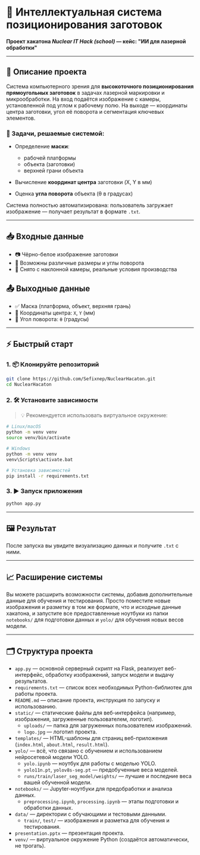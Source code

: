 # 🧠 Интеллектуальная система позиционирования заготовок

**Проект хакатона *Nuclear IT Hack (school)* — кейс: "ИИ для лазерной обработки"**

---

## 🚀 Описание проекта

Система компьютерного зрения для **высокоточного позиционирования прямоугольных заготовок** в задачах лазерной маркировки и микрообработки.
На вход подаётся изображение с камеры, установленной под углом к рабочему полю. На выходе — координаты центра заготовки, угол её поворота и сегментация ключевых элементов.

### 🧩 Задачи, решаемые системой:

* Определение **маски**:

  * рабочей платформы
  * объекта (заготовки)
  * верхней грани объекта
* Вычисление **координат центра** заготовки (X, Y в мм)
* Оценка **угла поворота** объекта (θ в градусах)

Система полностью автоматизирована: пользователь загружает изображение — получает результат в формате `.txt`.

---

## 📥 Входные данные

* 📷 Чёрно-белое изображение заготовки
* 🔄 Возможны различные размеры и углы поворота
* 📐 Снято с наклонной камеры, реальные условия производства

## 📤 Выходные данные

* ✅ Маска (платформа, объект, верхняя грань)
* 📍 Координаты центра: `X`, `Y` (мм)
* 🔁 Угол поворота: `θ` (градусы)

---

## ⚡ Быстрый старт

### 1. 📦 Клонируйте репозиторий

```bash
git clone https://github.com/Sefixnep/NuclearHacaton.git
cd NuclearHacaton
```

### 2. 🛠 Установите зависимости

> 💡 Рекомендуется использовать виртуальное окружение:

```bash
# Linux/macOS
python -m venv venv
source venv/bin/activate

# Windows
python -m venv venv
venv\Scripts\activate.bat

# Установка зависимостей
pip install -r requirements.txt
```

### 3. ▶ Запуск приложения

```bash
python app.py
```

---

## 🖼 Результат

После запуска вы увидите визуализацию данных и получите `.txt` с ними.

---

## 📈 Расширение системы

Вы можете расширить возможности системы, добавив дополнительные данные для обучения и тестирования. Просто поместите новые изображения и разметку в том же формате, что и исходные данные хакатона, и запустите все предоставленные ноутбуки из папки `notebooks/` для подготовки данных и `yolo/` для обучения новых весов модели.

---

## 🗂 Структура проекта

- `app.py` — основной серверный скрипт на Flask, реализует веб-интерфейс, обработку изображений, запуск модели и выдачу результатов.
- `requirements.txt` — список всех необходимых Python-библиотек для работы проекта.
- `README.md` — описание проекта, инструкция по запуску и использованию.
- `static/` — статические файлы для веб-интерфейса (например, изображения, загруженные пользователем, логотип).
  - `uploads/` — папка для загруженных пользователем изображений.
  - `logo.jpg` — логотип проекта.
- `templates/` — HTML-шаблоны для страниц веб-приложения (`index.html`, `about.html`, `result.html`).
- `yolo/` — всё, что связано с обучением и использованием нейросетевой модели YOLO.
  - `yolo.ipynb` — ноутбук для работы с моделью YOLO.
  - `yolo11n.pt`, `yolov8s-seg.pt` — предобученные веса моделей.
  - `runs/train/laser_seg_model/weights/` — лучшие и последние веса вашей обученной модели.
- `notebooks/` — Jupyter-ноутбуки для предобработки и анализа данных.
  - `preprocessing.ipynb`, `processing.ipynb` — этапы подготовки и обработки данных.
- `data/` — директории с обучающими и тестовыми данными.
  - `train/`, `test/` — изображения и разметка для обучения и тестирования.
- `presentation.pptx` — презентация проекта.
- `venv/` — виртуальное окружение Python (создаётся автоматически, не трогать).
